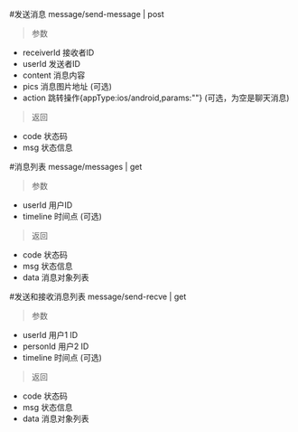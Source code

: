 #发送消息
message/send-message | post
> 参数  
* receiverId 接收者ID
* userId 发送者ID
* content 消息内容
* pics 消息图片地址 (可选)
* action 跳转操作{appType:ios/android,params:""} (可选，为空是聊天消息)

> 返回  
* code 状态码
* msg 状态信息

#消息列表
message/messages | get
> 参数  
* userId 用户ID
* timeline 时间点 (可选)

> 返回  
* code 状态码
* msg 状态信息
* data 消息对象列表

#发送和接收消息列表
message/send-recve | get
> 参数  
* userId 用户1 ID
* personId 用户2 ID
* timeline 时间点 (可选)

> 返回  
* code 状态码
* msg 状态信息
* data 消息对象列表

